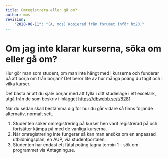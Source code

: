 ```yaml
---
title: Omregistrera eller gå om?
author: mos
revision:
    "2020-08-11": "(A, mos) Kopierad från forumet inför ht20."
...
```

Om jag inte klarar kurserna, söka om eller gå om?
==================================

Hur gör man som student, om man inte hängt med i kurserna och funderar på att börja om från början? Det beror lite av hur många poäng du tagit och i vilka kurser.

Det bästa är att du själv börjar med att fylla i ditt studieläge i ett excelark, utgå från de som beskriv i inlägget https://dbwebb.se/t/8281

När du sedan skall bestämma dig för hur du går vidare så finns följande alternativ, normalt sett.

1. Studenten söker omregistrering på kurser hen varit registrerad på och fortsätter kämpa på med de vanliga kurserna.
2. När omregistrering inte fungerar så kan man ansöka om en anpassad utbildningsplan, en AUP, via studentportalen.
3. Studenten har endast ett fåtal poäng tagna termin 1 – sök om programmet via Antagning.se.
